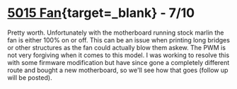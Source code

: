 # [5015 Fan](https://www.amazon.com/dp/B079BPS9Q8?ref=ppx_yo2ov_dt_b_product_details&th=1){target=_blank} \- 7/10

Pretty worth. Unfortunately with the motherboard running stock marlin the fan is either 100% on or off. This can be an issue when printing long bridges or other structures as the fan could actually blow them askew. The PWM is not very forgiving when it comes to this model. I was working to resolve this with some firmware modification but have since gone a completely different route and bought a new motherboard, so we'll see how that goes (follow up will be posted).